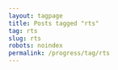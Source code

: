 ```yaml
---
layout: tagpage
title: Posts tagged "rts"
tag: rts
slug: rts
robots: noindex
permalink: /progress/tag/rts
---
```

